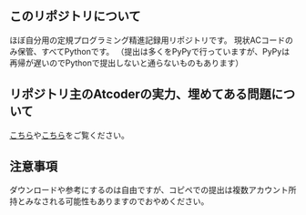 ## このリポジトリについて
ほぼ自分用の定規プログラミング精進記録用リポジトリです。
現状ACコードのみ保管、すべてPythonです。
（提出は多くをPyPyで行っていますが、PyPyは再帰が遅いのでPythonで提出しないと通らないものもあります）

## リポジトリ主のAtcoderの実力、埋めてある問題について
[こちら](https://atcoder.jp/users/HIRO15254)や[こちら](https://kenkoooo.com/atcoder/#/table/HIRO15254)をご覧ください。

## 注意事項
ダウンロードや参考にするのは自由ですが、コピペでの提出は複数アカウント所持とみなされる可能性もありますのでおやめください。

